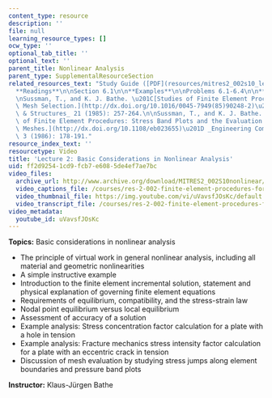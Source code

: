 ```yaml
---
content_type: resource
description: ''
file: null
learning_resource_types: []
ocw_type: ''
optional_tab_title: ''
optional_text: ''
parent_title: Nonlinear Analysis
parent_type: SupplementalResourceSection
related_resources_text: "Study Guide ([PDF](resources/mitres2_002s10_lec02-1))\n\n\
  **Readings**\n\nSection 6.1\n\n**Examples**\n\nProblems 6.1-6.4\n\n**References**\n\
  \nSussman, T., and K. J. Bathe. \u201C[Studies of Finite Element Procedures: On\
  \ Mesh Selection.](http://dx.doi.org/10.1016/0045-7949(85)90248-2)\u201D _Computers\
  \ & Structures_ 21 (1985): 257-264.\n\nSussman, T., and K. J. Bathe. \u201C[Studies\
  \ of Finite Element Procedures: Stress Band Plots and the Evaluation of Finite Element\
  \ Meshes.](http://dx.doi.org/10.1108/eb023655)\u201D _Engineering Computations_\
  \ 3 (1986): 178-191."
resource_index_text: ''
resourcetype: Video
title: 'Lecture 2: Basic Considerations in Nonlinear Analysis'
uid: ff2d9254-1cd9-fcb7-e608-5de4ef7ae7bc
video_files:
  archive_url: http://www.archive.org/download/MITRES2_002S10nonlinear/MITRES2_002S10nonlinear_lec02_300k.mp4
  video_captions_file: /courses/res-2-002-finite-element-procedures-for-solids-and-structures-spring-2010/85e9aedf5a3755398594ced5eea78180_uVavsfJOsKc.vtt
  video_thumbnail_file: https://img.youtube.com/vi/uVavsfJOsKc/default.jpg
  video_transcript_file: /courses/res-2-002-finite-element-procedures-for-solids-and-structures-spring-2010/8aede46fb4743a1e97b4536162657932_uVavsfJOsKc.pdf
video_metadata:
  youtube_id: uVavsfJOsKc
---
```


**Topics:** Basic considerations in nonlinear analysis

*   The principle of virtual work in general nonlinear analysis, including all material and geometric nonlinearities
*   A simple instructive example
*   Introduction to the finite element incremental solution, statement and physical explanation of governing finite element equations
*   Requirements of equilibrium, compatibility, and the stress-strain law
*   Nodal point equilibrium versus local equilibrium
*   Assessment of accuracy of a solution
*   Example analysis: Stress concentration factor calculation for a plate with a hole in tension
*   Example analysis: Fracture mechanics stress intensity factor calculation for a plate with an eccentric crack in tension
*   Discussion of mesh evaluation by studying stress jumps along element boundaries and pressure band plots

**Instructor:** Klaus-Jürgen Bathe